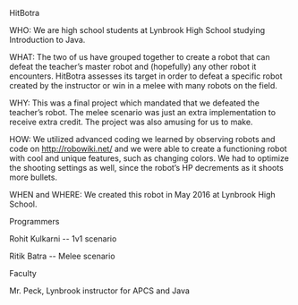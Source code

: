 HitBotra


WHO: We are high school students at Lynbrook High School studying Introduction to Java.

WHAT: The two of us have grouped together to create a robot that can defeat the teacher’s master robot and (hopefully) any other robot it encounters. HitBotra assesses its target in order to defeat a specific robot created by the instructor or win in a melee with many robots on the field.

WHY: This was a final project which mandated that we defeated the teacher’s robot. The melee scenario was just an extra implementation to receive extra credit. The project was also amusing for us to make.

HOW: We utilized advanced coding we learned by observing robots and code on http://robowiki.net/ and we were able to create a functioning robot with cool and unique features, such as changing colors. We had to optimize the shooting settings as well, since the robot’s HP decrements as it shoots more bullets.

WHEN and WHERE: We created this robot in May 2016 at Lynbrook High School.


Programmers

Rohit Kulkarni -- 1v1 scenario

Ritik Batra -- Melee scenario


Faculty

Mr. Peck, Lynbrook instructor for APCS and Java

